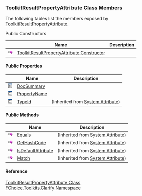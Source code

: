 ﻿### ToolkitResultPropertyAttribute Class Members

The following tables list the members exposed by [ToolkitResultPropertyAttribute](FChoice.Toolkits.Clarify~FChoice.Toolkits.Clarify.ToolkitResultPropertyAttribute.md).

Public Constructors

|   | Name | Description |
| --- | --- | --- |
| ![Public Constructor](dotnetimages/publicConstructor.png) | [ToolkitResultPropertyAttribute Constructor](FChoice.Toolkits.Clarify~FChoice.Toolkits.Clarify.ToolkitResultPropertyAttribute~_ctor.md) |   |

#### Public Properties

|   | Name | Description |
| --- | --- | --- |
| ![Public Property](dotnetimages/publicProperty.png) | [DocSummary](FChoice.Toolkits.Clarify~FChoice.Toolkits.Clarify.ToolkitResultPropertyAttribute~DocSummary.md) |   |
| ![Public Property](dotnetimages/publicProperty.png) | [PropertyName](FChoice.Toolkits.Clarify~FChoice.Toolkits.Clarify.ToolkitResultPropertyAttribute~PropertyName.md) |   |
| ![Public Property](dotnetimages/publicProperty.png) | [TypeId](#) | (Inherited from [System.Attribute](#)) |

#### Public Methods

|   | Name | Description |
| --- | --- | --- |
| ![Public Method](dotnetimages/publicMethod.png) | [Equals](#) | (Inherited from [System.Attribute](#)) |
| ![Public Method](dotnetimages/publicMethod.png) | [GetHashCode](#) | (Inherited from [System.Attribute](#)) |
| ![Public Method](dotnetimages/publicMethod.png) | [IsDefaultAttribute](#) | (Inherited from [System.Attribute](#)) |
| ![Public Method](dotnetimages/publicMethod.png) | [Match](#) | (Inherited from [System.Attribute](#)) |

#### Reference

[ToolkitResultPropertyAttribute Class](FChoice.Toolkits.Clarify~FChoice.Toolkits.Clarify.ToolkitResultPropertyAttribute.md)  
[FChoice.Toolkits.Clarify Namespace](FChoice.Toolkits.Clarify~FChoice.Toolkits.Clarify_namespace.md)